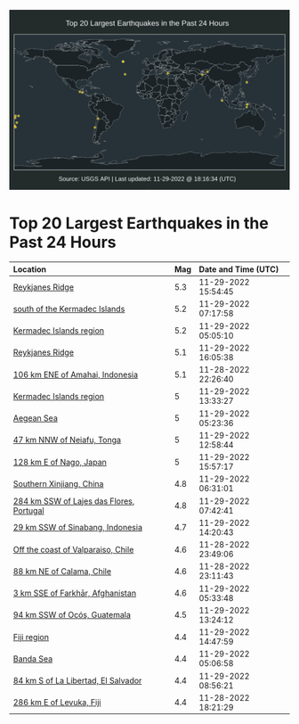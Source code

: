 ![Map](./map.png)

# Top 20 Largest Earthquakes in the Past 24 Hours

| Location | Mag | Date and Time (UTC) |
|:---|:---|:---|
| [Reykjanes Ridge](https://earthquake.usgs.gov/earthquakes/eventpage/us7000itb1) | 5.3 | 11-29-2022 15:54:45 |
| [south of the Kermadec Islands](https://earthquake.usgs.gov/earthquakes/eventpage/us7000it7t) | 5.2 | 11-29-2022 07:17:58 |
| [Kermadec Islands region](https://earthquake.usgs.gov/earthquakes/eventpage/us7000it6u) | 5.2 | 11-29-2022 05:05:10 |
| [Reykjanes Ridge](https://earthquake.usgs.gov/earthquakes/eventpage/us7000itb7) | 5.1 | 11-29-2022 16:05:38 |
| [106 km ENE of Amahai, Indonesia](https://earthquake.usgs.gov/earthquakes/eventpage/us7000it43) | 5.1 | 11-28-2022 22:26:40 |
| [Kermadec Islands region](https://earthquake.usgs.gov/earthquakes/eventpage/us7000ita4) | 5 | 11-29-2022 13:33:27 |
| [Aegean Sea](https://earthquake.usgs.gov/earthquakes/eventpage/us7000it6x) | 5 | 11-29-2022 05:23:36 |
| [47 km NNW of Neiafu, Tonga](https://earthquake.usgs.gov/earthquakes/eventpage/us7000it9p) | 5 | 11-29-2022 12:58:44 |
| [128 km E of Nago, Japan](https://earthquake.usgs.gov/earthquakes/eventpage/us7000itb3) | 5 | 11-29-2022 15:57:17 |
| [Southern Xinjiang, China](https://earthquake.usgs.gov/earthquakes/eventpage/us7000it7f) | 4.8 | 11-29-2022 06:31:01 |
| [284 km SSW of Lajes das Flores, Portugal](https://earthquake.usgs.gov/earthquakes/eventpage/us7000it88) | 4.8 | 11-29-2022 07:42:41 |
| [29 km SSW of Sinabang, Indonesia](https://earthquake.usgs.gov/earthquakes/eventpage/us7000itaj) | 4.7 | 11-29-2022 14:20:43 |
| [Off the coast of Valparaiso, Chile](https://earthquake.usgs.gov/earthquakes/eventpage/us7000it4q) | 4.6 | 11-28-2022 23:49:06 |
| [88 km NE of Calama, Chile](https://earthquake.usgs.gov/earthquakes/eventpage/us7000it4h) | 4.6 | 11-28-2022 23:11:43 |
| [3 km SSE of Farkhār, Afghanistan](https://earthquake.usgs.gov/earthquakes/eventpage/us7000it74) | 4.6 | 11-29-2022 05:33:48 |
| [94 km SSW of Ocós, Guatemala](https://earthquake.usgs.gov/earthquakes/eventpage/us7000it9z) | 4.5 | 11-29-2022 13:24:12 |
| [Fiji region](https://earthquake.usgs.gov/earthquakes/eventpage/us7000itap) | 4.4 | 11-29-2022 14:47:59 |
| [Banda Sea](https://earthquake.usgs.gov/earthquakes/eventpage/us7000it6v) | 4.4 | 11-29-2022 05:06:58 |
| [84 km S of La Libertad, El Salvador](https://earthquake.usgs.gov/earthquakes/eventpage/us7000it8a) | 4.4 | 11-29-2022 08:56:21 |
| [286 km E of Levuka, Fiji](https://earthquake.usgs.gov/earthquakes/eventpage/us7000it29) | 4.4 | 11-28-2022 18:21:29 |
